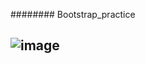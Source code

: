 ######## Bootstrap_practice
## ![image](https://github.com/user-attachments/assets/128a977e-0ac0-4fa1-9089-13ef1122519d)

 
